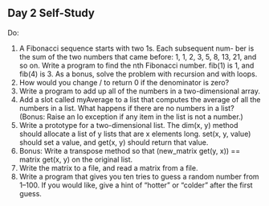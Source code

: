 ## Day 2 Self-Study

Do:

1. A Fibonacci sequence starts with two 1s. Each subsequent num- ber is the sum of the two numbers that came before: 1, 1, 2, 3, 5, 8, 13, 21, and so on. Write a program to find the nth Fibonacci number. fib(1) is 1, and fib(4) is 3. As a bonus, solve the problem with recursion and with loops.
2. How would you change / to return 0 if the denominator is zero?
3. Write a program to add up all of the numbers in a two-dimensional
array.
4. Add a slot called myAverage to a list that computes the average of all the numbers in a list. What happens if there are no numbers in a list? (Bonus: Raise an Io exception if any item in the list is not a number.)
5. Write a prototype for a two-dimensional list. The dim(x, y) method should allocate a list of y lists that are x elements long. set(x, y, value) should set a value, and get(x, y) should return that value.
6. Bonus: Write a transpose method so that (new_matrix get(y, x)) == matrix get(x, y) on the original list.
7. Write the matrix to a file, and read a matrix from a file.
8. Write a program that gives you ten tries to guess a random number from 1–100. If you would like, give a hint of “hotter” or “colder” after the first guess.
